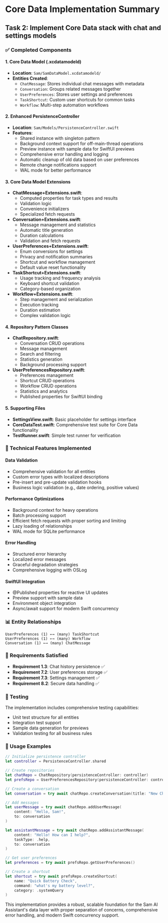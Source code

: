 # Core Data Implementation Summary

## Task 2: Implement Core Data stack with chat and settings models

### ✅ Completed Components

#### 1. Core Data Model (.xcdatamodeld)
- **Location**: `Sam/SamDataModel.xcdatamodeld/`
- **Entities Created**:
  - `ChatMessage`: Stores individual chat messages with metadata
  - `Conversation`: Groups related messages together
  - `UserPreferences`: Stores user settings and preferences
  - `TaskShortcut`: Custom user shortcuts for common tasks
  - `Workflow`: Multi-step automation workflows

#### 2. Enhanced PersistenceController
- **Location**: `Sam/Models/PersistenceController.swift`
- **Features**:
  - Shared instance with singleton pattern
  - Background context support for off-main-thread operations
  - Preview instance with sample data for SwiftUI previews
  - Comprehensive error handling and logging
  - Automatic cleanup of old data based on user preferences
  - Remote change notifications support
  - WAL mode for better performance

#### 3. Core Data Model Extensions
- **ChatMessage+Extensions.swift**: 
  - Computed properties for task types and results
  - Validation logic
  - Convenience initializers
  - Specialized fetch requests
- **Conversation+Extensions.swift**:
  - Message management and statistics
  - Automatic title generation
  - Duration calculations
  - Validation and fetch requests
- **UserPreferences+Extensions.swift**:
  - Enum conversions for settings
  - Privacy and notification summaries
  - Shortcut and workflow management
  - Default value reset functionality
- **TaskShortcut+Extensions.swift**:
  - Usage tracking and frequency analysis
  - Keyboard shortcut validation
  - Category-based organization
- **Workflow+Extensions.swift**:
  - Step management and serialization
  - Execution tracking
  - Duration estimation
  - Complex validation logic

#### 4. Repository Pattern Classes
- **ChatRepository.swift**:
  - Conversation CRUD operations
  - Message management
  - Search and filtering
  - Statistics generation
  - Background processing support
- **UserPreferencesRepository.swift**:
  - Preferences management
  - Shortcut CRUD operations
  - Workflow CRUD operations
  - Statistics and analytics
  - Published properties for SwiftUI binding

#### 5. Supporting Files
- **SettingsView.swift**: Basic placeholder for settings interface
- **CoreDataTest.swift**: Comprehensive test suite for Core Data functionality
- **TestRunner.swift**: Simple test runner for verification

### 🔧 Technical Features Implemented

#### Data Validation
- Comprehensive validation for all entities
- Custom error types with localized descriptions
- Pre-insert and pre-update validation hooks
- Business logic validation (e.g., date ordering, positive values)

#### Performance Optimizations
- Background context for heavy operations
- Batch processing support
- Efficient fetch requests with proper sorting and limiting
- Lazy loading of relationships
- WAL mode for SQLite performance

#### Error Handling
- Structured error hierarchy
- Localized error messages
- Graceful degradation strategies
- Comprehensive logging with OSLog

#### SwiftUI Integration
- @Published properties for reactive UI updates
- Preview support with sample data
- Environment object integration
- Async/await support for modern Swift concurrency

### 📊 Entity Relationships

```
UserPreferences (1) ←→ (many) TaskShortcut
UserPreferences (1) ←→ (many) Workflow
Conversation (1) ←→ (many) ChatMessage
```

### 🎯 Requirements Satisfied

- **Requirement 1.3**: Chat history persistence ✅
- **Requirement 7.2**: User preferences storage ✅
- **Requirement 7.3**: Settings management ✅
- **Requirement 8.2**: Secure data handling ✅

### 🧪 Testing

The implementation includes comprehensive testing capabilities:
- Unit test structure for all entities
- Integration test support
- Sample data generation for previews
- Validation testing for all business rules

### 📝 Usage Examples

```swift
// Initialize persistence controller
let controller = PersistenceController.shared

// Create repositories
let chatRepo = ChatRepository(persistenceController: controller)
let prefsRepo = UserPreferencesRepository(persistenceController: controller)

// Create a conversation
let conversation = try await chatRepo.createConversation(title: "New Chat")

// Add messages
let userMessage = try await chatRepo.addUserMessage(
    content: "Hello, Sam!",
    to: conversation
)

let assistantMessage = try await chatRepo.addAssistantMessage(
    content: "Hello! How can I help?",
    taskType: .help,
    to: conversation
)

// Get user preferences
let preferences = try await prefsRepo.getUserPreferences()

// Create a shortcut
let shortcut = try await prefsRepo.createShortcut(
    name: "Quick Battery Check",
    command: "what's my battery level?",
    category: .systemQuery
)
```

This implementation provides a robust, scalable foundation for the Sam AI Assistant's data layer with proper separation of concerns, comprehensive error handling, and modern Swift concurrency support.